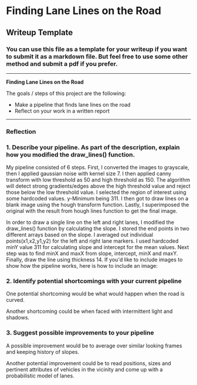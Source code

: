 # **Finding Lane Lines on the Road** 

## Writeup Template

### You can use this file as a template for your writeup if you want to submit it as a markdown file. But feel free to use some other method and submit a pdf if you prefer.

---

**Finding Lane Lines on the Road**

The goals / steps of this project are the following:
* Make a pipeline that finds lane lines on the road
* Reflect on your work in a written report


[//]: # (Image References)

[image1]: ./examples/grayscale.jpg "Grayscale"

---

### Reflection

### 1. Describe your pipeline. As part of the description, explain how you modified the draw_lines() function.

My pipeline consisted of 6 steps. First, I converted the images to grayscale, then I applied gaussian noise with kernel size 7.
I then applied canny transform with low threshold as 50 and high threshold as 150. The algorithm will detect strong gradients/edges above
the high threshold value and reject those below the low threshold value. I selected the region of interest using some hardcoded values. y-Minimum being 311.
I then got to draw lines on a blank image using the hough transform function. Lastly, I superimposed the original with the result from hough lines function to get the final image.

In order to draw a single line on the left and right lanes, I modified the draw_lines() function by calculating the slope. I stored the end points
in two different arrays based on the slope. I averaged out individual points(x1,x2,y1,y2) for the left and right lane markers.
I used hardcoded minY value 311 for calculating slope and intercept for the mean values. Next step was to find  minX and maxX from slope, intercept, minX and maxY.
Finally, draw the line using thickness 14.
If you'd like to include images to show how the pipeline works, here is how to include an image:

[image2]: ./test_images_output/solidWhiteRight_Output.jpg "Solid White Right Output"


### 2. Identify potential shortcomings with your current pipeline


One potential shortcoming would be what would happen when the road is curved.

Another shortcoming could be when faced with intermittent light and shadows.


### 3. Suggest possible improvements to your pipeline

A possible improvement would be to average over similar looking frames and keeping history of slopes.

Another potential improvement could be to read positions, sizes and pertinent attributes of vehicles in the vicinity
 and come up with a probabilistic model of lanes.
